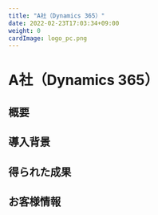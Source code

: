 ```yaml
---
title: "A社（Dynamics 365）"
date: 2022-02-23T17:03:34+09:00
weight: 0
cardImage: logo_pc.png
---
```


# A社（Dynamics 365）

## 概要

## 導⼊背景

## 得られた成果


## お客様情報